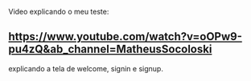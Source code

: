 Video explicando o meu teste:

## https://www.youtube.com/watch?v=oOPw9-pu4zQ&ab_channel=MatheusSocoloski

explicando a tela de welcome, signin e signup.
